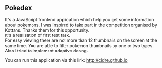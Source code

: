 <h2>Pokedex</h2>
It's a JavaScript frontend application which help you get some information about pokemons. 
I was inspired to take part in the competition organised by Kottans. Thanks them for this opportunity.<br> 
It's a realisation of first test task.<br>
For easy viewing there are not more than 12 thumbnails on the screen at the same time.
You are able to filter pokemon thumbnails by one or two types. Also I tried to implement
аdaptive desing.

You can run this application via this link: http://cidre.github.io
